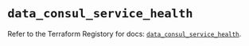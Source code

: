 # `data_consul_service_health`

Refer to the Terraform Registory for docs: [`data_consul_service_health`](https://www.terraform.io/docs/providers/consul/d/service_health).
